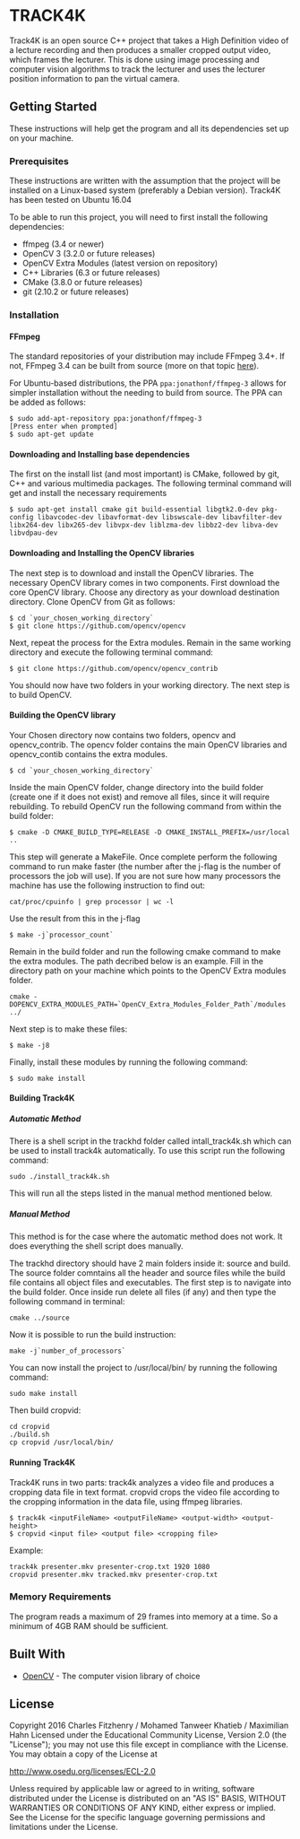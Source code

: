 # TRACK4K
Track4K is an open source C++ project that takes a High Definition video of a lecture recording and then produces a smaller cropped output video, which frames the lecturer. This is done using image processing and computer vision algorithms to track the lecturer and uses the lecturer position information to pan the virtual camera.

## Getting Started
These instructions will help get the program and all its dependencies set up on your machine.

### Prerequisites
These instructions are written with the assumption that the project will be installed on a Linux-based system (preferably a Debian version). Track4K has been tested on Ubuntu 16.04

 To be able to run this project, you will need to first install the following dependencies:

* ffmpeg (3.4 or newer)
* OpenCV 3 (3.2.0 or future releases)
* OpenCV Extra Modules (latest version on repository)
* C++ Libraries (6.3 or future releases)
* CMake (3.8.0 or future releases)
* git (2.10.2 or future releases)

### Installation

#### FFmpeg
The standard repositories of your distribution may include FFmpeg 3.4+. If not, FFmpeg 3.4 can be built from source (more on that topic [here](https://github.com/FFmpeg/FFmpeg/blob/master/INSTALL.md)).

For Ubuntu-based distributions, the PPA `ppa:jonathonf/ffmpeg-3` allows for simpler installation without the needing to build from source. The PPA can be added as follows:

```
$ sudo add-apt-repository ppa:jonathonf/ffmpeg-3
[Press enter when prompted]
$ sudo apt-get update
```

#### Downloading and Installing base dependencies
The first on the install list (and most important) is CMake, followed by git, C++ and various multimedia packages.
The following terminal command will get and install the necessary requirements

```
$ sudo apt-get install cmake git build-essential libgtk2.0-dev pkg-config libavcodec-dev libavformat-dev libswscale-dev libavfilter-dev libx264-dev libx265-dev libvpx-dev liblzma-dev libbz2-dev libva-dev libvdpau-dev
```

#### Downloading and Installing the OpenCV libraries
The next step is to download and install the OpenCV libraries.
The necessary OpenCV library comes in two components. First download the core OpenCV library. Choose any directory as your download destination directory.
Clone OpenCV from Git as follows:
```
$ cd `your_chosen_working_directory`
$ git clone https://github.com/opencv/opencv

```
Next, repeat the process for the Extra modules. Remain in the same working directory and execute the following terminal command:
```
$ git clone https://github.com/opencv/opencv_contrib
```
You should now have two folders in your working directory.
The next step is to build OpenCV.

#### Building the OpenCV library
Your Chosen directory now contains two folders, opencv and opencv_contrib. The opencv folder contains the main OpenCV libraries and opencv_contib contains the extra modules.

```
$ cd `your_chosen_working_directory`
```
Inside the main OpenCV folder, change directory into the build folder (create one if it does not exist) and remove all files, since it will require rebuilding. To rebuild OpenCV run the following command from within the build folder:

```
$ cmake -D CMAKE_BUILD_TYPE=RELEASE -D CMAKE_INSTALL_PREFIX=/usr/local ..
```
This step will generate a MakeFile. Once complete perform the following command to run make faster (the number after the j-flag is the number of processors the job will use). If you are not sure how many processors the machine has use the following instruction to find out:

```
cat/proc/cpuinfo | grep processor | wc -l
```
Use the result from this in the j-flag

```
$ make -j`processor_count`
```
Remain in the build folder and run the following cmake command to make the extra modules.
The path decribed below is an example. Fill in the directory path on your machine which points to the OpenCV Extra modules folder.

```
cmake -DOPENCV_EXTRA_MODULES_PATH=`OpenCV_Extra_Modules_Folder_Path`/modules ../
```
Next step is to make these files:

```
$ make -j8
```

Finally, install these modules by running the following command:
```
$ sudo make install
```
#### Building Track4K

##### Automatic Method

There is a shell script in the trackhd folder called intall_track4k.sh which can be used to install track4k automatically.
To use this script run the following command:

```
sudo ./install_track4k.sh
```

This will run all the steps listed in the manual method mentioned below.

##### Manual Method

This method is for the case where the automatic method does not work. It does everything the shell script does manually.

The trackhd directory should have 2 main folders inside it: source and build. The source folder comntains all the header and source files while the build file contains all object files and executables.
The first step is to navigate into the build folder. Once inside run delete all files (if any) and then type the following command in terminal:

```
cmake ../source
```
Now it is possible to run the build instruction:

```
make -j`number_of_processors`
```
You can now install the project to /usr/local/bin/ by running the following command:

```
sudo make install
```

Then build cropvid:

```
cd cropvid
./build.sh
cp cropvid /usr/local/bin/
```

#### Running Track4K

Track4K runs in two parts: track4k analyzes a video file and produces a cropping data file in text format. cropvid crops the
video file according to the cropping information in the data file, using ffmpeg libraries.

```
$ track4k <inputFileName> <outputFileName> <output-width> <output-height>
$ cropvid <input file> <output file> <cropping file>
```

Example:

```
track4k presenter.mkv presenter-crop.txt 1920 1080
cropvid presenter.mkv tracked.mkv presenter-crop.txt
```

### Memory Requirements
The program reads a maximum of 29 frames into memory at a time. So a minimum of 4GB RAM should be sufficient.

## Built With

* [OpenCV](http://www.opencv.org) - The computer vision library of choice

## License

  Copyright 2016 Charles Fitzhenry / Mohamed Tanweer Khatieb / Maximilian Hahn
  Licensed under the Educational Community License, Version 2.0
  (the "License"); you may not use this file except in compliance with the License. You may obtain a copy of the License at

  http://www.osedu.org/licenses/ECL-2.0

  Unless required by applicable law or agreed to in writing,
  software distributed under the License is distributed on an "AS IS"
  BASIS, WITHOUT WARRANTIES OR CONDITIONS OF ANY KIND, either express
  or implied. See the License for the specific language governing
  permissions and limitations under the License.
